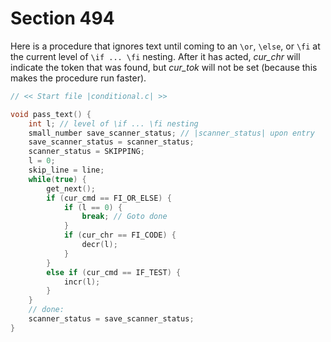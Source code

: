 # Section 494

Here is a procedure that ignores text until coming to an `\or`, `\else`, or `\fi` at the current level of `\if ... \fi` nesting.
After it has acted, *cur_chr* will indicate the token that was found, but *cur_tok* will not be set (because this makes the procedure run faster).

```c parser/conditional.c
// << Start file |conditional.c| >>

void pass_text() {
    int l; // level of \if ... \fi nesting
    small_number save_scanner_status; // |scanner_status| upon entry
    save_scanner_status = scanner_status;
    scanner_status = SKIPPING;
    l = 0;
    skip_line = line;
    while(true) {
        get_next();
        if (cur_cmd == FI_OR_ELSE) {
            if (l == 0) {
                break; // Goto done
            }
            if (cur_chr == FI_CODE) {
                decr(l);
            }
        }
        else if (cur_cmd == IF_TEST) {
            incr(l);
        }
    }
    // done:
    scanner_status = save_scanner_status;
}
```
